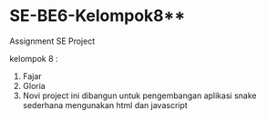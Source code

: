 # SE-BE6-Kelompok8**
Assignment SE Project

kelompok 8 :
1. Fajar
2. Gloria
3. Novi
project ini dibangun untuk pengembangan aplikasi snake sederhana mengunakan html dan javascript 
